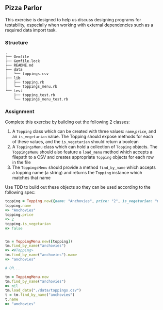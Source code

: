## Pizza Parlor

This exercise is designed to help us discuss designing programs
for testability, especially when working with external dependencies
such as a required data import task.

### Structure

````
.
├── Gemfile
├── Gemfile.lock
├── README.md
├── data
│   └── toppings.csv
├── lib
│   ├── topping.rb
│   └── toppings_menu.rb
└── test
    ├── topping_test.rb
    └── toppings_menu_test.rb
````

### Assignment

Complete this exercise by building out the following 2 classes:

1. A `Topping` class which can be created with three values: `name`,`price`,
and an `is_vegetarian` value. The Topping should expose methods for each of
these values, and the `is_vegetarian` should return a boolean
2. A `ToppingsMenu` class which can hold a collection of `Topping` objects.
The `ToppingsMenu` should also feature a `load_menu` method which accepts
a filepath to a CSV and creates appropriate `Topping` objects for each
row in the file
3. The `ToppingsMenu` should provide a method `find_by_name` which accepts
a topping name (a string) and returns the `Topping` instance which
matches that name

Use TDD to build out these objects so they can be used according to the following spec:

```ruby
topping = Topping.new({name: "Anchovies", price: "2", is_vegetarian: "no"})
topping.name
=> "Anchovies"
topping.price
=> 2
topping.is_vegetarian
=> false


tm = ToppingMenu.new([topping])
tm.find_by_name("anchovies")
=> <#Topping>
tm.find_by_name("anchovies").name
=> "anchovies"

# OR...

tm = ToppingMenu.new
tm.find_by_name("anchovies")
=> nil
tm.load_data("./data/toppings.csv")
t = tm.find_by_name("anchovies")
t.name
=> "anchovies"
```
